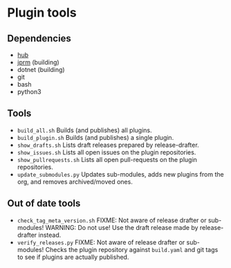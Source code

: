 Plugin tools
============

Dependencies
------------

- [hub](https://hub.github.com/)
- [jprm](https://pypi.org/project/jprm/) (building)
- dotnet (building)
- git
- bash
- python3

Tools
-----

- `build_all.sh`
  Builds (and publishes) all plugins.
- `build_plugin.sh`
  Builds (and publishes) a single plugin.
- `show_drafts.sh`
  Lists draft releases prepared by release-drafter.
- `show_issues.sh`
  Lists all open issues on the plugin repositories.
- `show_pullrequests.sh`
  Lists all open pull-requests on the plugin repositories.
- `update_submodules.py`
  Updates sub-modules, adds new plugins from the org, and removes archived/moved ones.

Out of date tools
-----------------

- `check_tag_meta_version.sh`
  FIXME: Not aware of release drafter or sub-modules!
  WARNING: Do not use! Use the draft release made by release-drafter instead.
- `verify_releases.py`
  FIXME: Not aware of release drafter or sub-modules!
  Checks the plugin repository against `build.yaml` and git tags to see if plugins are actually published.